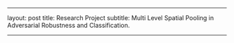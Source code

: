 
---
layout: post
title: Research Project
subtitle: Multi Level Spatial Pooling in Adversarial Robustness and Classification.

---
